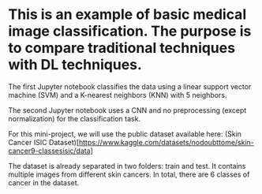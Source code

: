 # This is an example of basic medical image classification. The purpose is to compare traditional techniques with DL techniques.


The first Jupyter notebook classifies the data using a linear support vector machine (SVM) and a K-nearest neighbors (KNN) with 5 neighbors.

The second Jupyter notebook uses a CNN and no preprocessing (except normalization) for the classification task.

For this mini-project, we will use the public dataset available here: (Skin Cancer ISIC Dataset)[https://www.kaggle.com/datasets/nodoubttome/skin-cancer9-classesisic/data]

The dataset is already separated in two folders: train and test. It contains multiple images from different skin cancers. In total, there are 6 classes of cancer in the dataset.
